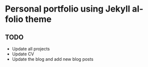# Personal portfolio using Jekyll al-folio theme

## TODO

- Update all projects
- Update CV
- Update the blog and add new blog posts
